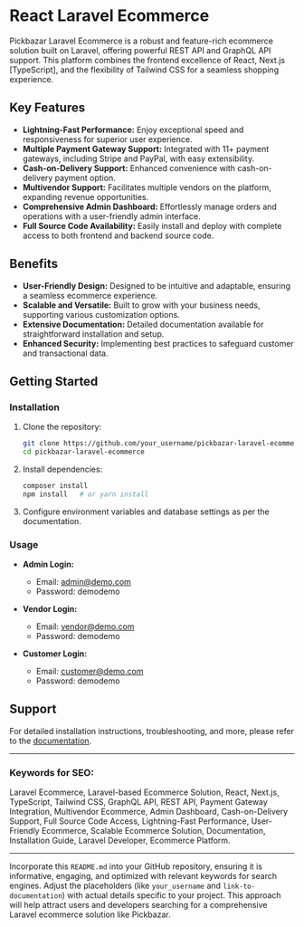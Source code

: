 

# React Laravel Ecommerce

Pickbazar Laravel Ecommerce is a robust and feature-rich ecommerce solution built on Laravel, offering powerful REST API and GraphQL API support. This platform combines the frontend excellence of React, Next.js [TypeScript], and the flexibility of Tailwind CSS for a seamless shopping experience.

## Key Features

- **Lightning-Fast Performance:** Enjoy exceptional speed and responsiveness for superior user experience.
- **Multiple Payment Gateway Support:** Integrated with 11+ payment gateways, including Stripe and PayPal, with easy extensibility.
- **Cash-on-Delivery Support:** Enhanced convenience with cash-on-delivery payment option.
- **Multivendor Support:** Facilitates multiple vendors on the platform, expanding revenue opportunities.
- **Comprehensive Admin Dashboard:** Effortlessly manage orders and operations with a user-friendly admin interface.
- **Full Source Code Availability:** Easily install and deploy with complete access to both frontend and backend source code.

## Benefits

- **User-Friendly Design:** Designed to be intuitive and adaptable, ensuring a seamless ecommerce experience.
- **Scalable and Versatile:** Built to grow with your business needs, supporting various customization options.
- **Extensive Documentation:** Detailed documentation available for straightforward installation and setup.
- **Enhanced Security:** Implementing best practices to safeguard customer and transactional data.

## Getting Started

### Installation

1. Clone the repository:
   ```bash
   git clone https://github.com/your_username/pickbazar-laravel-ecommerce.git
   cd pickbazar-laravel-ecommerce
   ```

2. Install dependencies:
   ```bash
   composer install
   npm install   # or yarn install
   ```

3. Configure environment variables and database settings as per the documentation.

### Usage

- **Admin Login:**
  - Email: admin@demo.com
  - Password: demodemo

- **Vendor Login:**
  - Email: vendor@demo.com
  - Password: demodemo

- **Customer Login:**
  - Email: customer@demo.com
  - Password: demodemo

## Support

For detailed installation instructions, troubleshooting, and more, please refer to the [documentation](link-to-documentation).

---

### Keywords for SEO:

Laravel Ecommerce, Laravel-based Ecommerce Solution, React, Next.js, TypeScript, Tailwind CSS, GraphQL API, REST API, Payment Gateway Integration, Multivendor Ecommerce, Admin Dashboard, Cash-on-Delivery Support, Full Source Code Access, Lightning-Fast Performance, User-Friendly Ecommerce, Scalable Ecommerce Solution, Documentation, Installation Guide, Laravel Developer, Ecommerce Platform.

---

Incorporate this `README.md` into your GitHub repository, ensuring it is informative, engaging, and optimized with relevant keywords for search engines. Adjust the placeholders (like `your_username` and `link-to-documentation`) with actual details specific to your project. This approach will help attract users and developers searching for a comprehensive Laravel ecommerce solution like Pickbazar.
